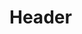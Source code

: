 <!-- TITLE: L'époque médiévale africaine -->
<!-- SUBTITLE: Présentation de l'époque médiévale africaine -->

# Header